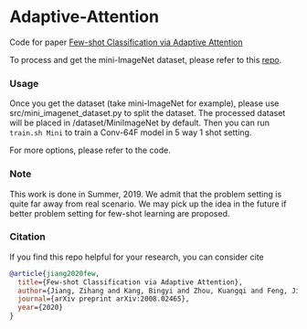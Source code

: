 # Adaptive-Attention
Code for paper [Few-shot Classification via Adaptive Attention](https://arxiv.org/abs/2008.02465)

To process and get the mini-ImageNet dataset, please refer to this [repo](https://github.com/yaoyao-liu/mini-imagenet-tools).

### Usage
Once you get the dataset (take mini-ImageNet for example), please use src/mini_imagenet_dataset.py to split the dataset. The processed dataset will be placed in /dataset/MiniImageNet by default. Then you can run `train.sh Mini` to train a Conv-64F model in 5 way 1 shot setting.

For more options, please refer to the code.

### Note
This work is done in Summer, 2019. We admit that the problem setting is quite far away from real scenario. We may pick up the idea in the future if better problem setting for few-shot learning are proposed.  

### Citation
If you find this repo helpful for your research, you can consider cite 

```bibtex
@article{jiang2020few,
  title={Few-shot Classification via Adaptive Attention},
  author={Jiang, Zihang and Kang, Bingyi and Zhou, Kuangqi and Feng, Jiashi},
  journal={arXiv preprint arXiv:2008.02465},
  year={2020}
}
```
